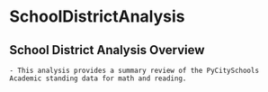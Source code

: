 # SchoolDistrictAnalysis

 ## School District Analysis Overview
    - This analysis provides a summary review of the PyCitySchools Academic standing data for math and reading.
